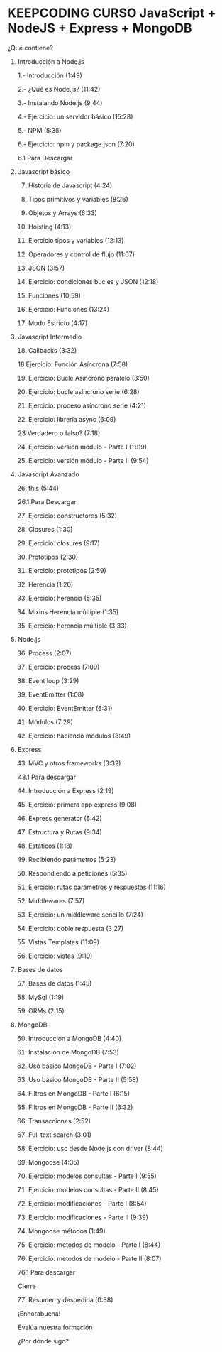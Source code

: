 # KEEPCODING CURSO JavaScript + NodeJS + Express + MongoDB

¿Qué contiene?

1. Introducción a Node.js
 
   1.- Introducción (1:49)
 
   2.- ¿Qué es Node.js? (11:42)
 
   3.- Instalando Node.js (9:44)
 
   4.- Ejercicio: un servidor básico (15:28)
 
   5.- NPM (5:35)
 
   6.- Ejercicio: npm y package.json (7:20)
 
      6.1 Para Descargar
      
2. Javascript básico
 
   7. Historia de Javascript (4:24)
 
   8. Tipos primitivos y variables (8:26)
 
   9. Objetos y Arrays (6:33)
 
   10. Hoisting (4:13)
 
   11. Ejercicio tipos y variables (12:13)
 
   12. Operadores y control de flujo (11:07)
 
   13. JSON (3:57)
 
   14. Ejercicio: condiciones bucles y JSON (12:18)
 
   15. Funciones (10:59)
 
   16. Ejercicio: Funciones (13:24)
 
   17. Modo Estricto (4:17)

3. Javascript Intermedio
 
   18. Callbacks (3:32)
 
   18 Ejercicio: Función Asíncrona (7:58)
 
   19. Ejercicio: Bucle Asincrono paralelo (3:50)
 
   20. Ejercicio: bucle asíncrono serie (6:28)
 
   21. Ejercicio: proceso asíncrono serie (4:21)
 
   22. Ejercicio: librería async (6:09)
 
   23 Verdadero o falso? (7:18)
 
   24. Ejercicio: versión módulo - Parte I (11:19)
 
   25. Ejercicio: versión módulo - Parte II (9:54)

4. Javascript Avanzado
 
   26. this (5:44)
 
      26.1 Para Descargar
 
   27. Ejercicio: constructores (5:32)
 
   28. Closures (1:30)
 
   29. Ejercicio: closures (9:17)
 
   30. Prototipos (2:30)
 
   31. Ejercicio: prototipos (2:59)
 
   32. Herencia (1:20)
 
   33. Ejercicio: herencia (5:35)
 
   34. Mixins Herencia múltiple (1:35)
 
   35. Ejercicio: herencia múltiple (3:33)

5. Node.js
 
   36. Process (2:07)
 
   37. Ejercicio: process (7:09)
 
   38. Event loop (3:29)
 
   39. EventEmitter (1:08)
 
   40. Ejercicio: EventEmitter (6:31)
 
   41. Módulos (7:29)
 
   42. Ejercicio: haciendo módulos (3:49)

6. Express
 
   43. MVC y otros frameworks (3:32)
 
     43.1 Para descargar
 
   44. Introducción a Express (2:19)
 
   45. Ejercicio: primera app express (9:08)
 
   46. Express generator (6:42)
 
   47. Estructura y Rutas (9:34)
 
   48. Estáticos (1:18)
 
   49. Recibiendo parámetros (5:23)
 
   50. Respondiendo a peticiones (5:35)
 
   51. Ejercicio: rutas parámetros y respuestas (11:16)
 
   52. Middlewares (7:57)
 
   53. Ejercicio: un middleware sencillo (7:24)
 
   54. Ejercicio: doble respuesta (3:27)
 
   55. Vistas Templates (11:09)
 
   56. Ejercicio: vistas (9:19)

7. Bases de datos
 
   57. Bases de datos (1:45)
 
   58. MySql (1:19)
 
   59. ORMs (2:15)

8. MongoDB
 
   60. Introducción a MongoDB (4:40)
 
   61. Instalación de MongoDB (7:53)
 
   62. Uso básico MongoDB - Parte I (7:02)
 
   63. Uso básico MongoDB - Parte II (5:58)
 
   64. Filtros en MongoDB - Parte I (6:15)
 
   65. Filtros en MongoDB - Parte II (6:32)
 
   66. Transacciones (2:52)
 
   67. Full text search (3:01)
 
   68. Ejercicio: uso desde Node.js con driver (8:44)
 
   69. Mongoose (4:35)
 
   70. Ejercicio: modelos consultas - Parte I (9:55)
 
   71. Ejercicio: modelos consultas - Parte II (8:45)
 
   72. Ejercicio: modificaciones - Parte I (8:54)
 
   73. Ejercicio: modificaciones - Parte II (9:39)
 
   74. Mongoose métodos (1:49)
 
   75. Ejercicio: metodos de modelo - Parte I (8:44)
 
   76. Ejercicio: metodos de modelo - Parte II (8:07)
 
      76.1 Para descargar
    
   Cierre
 
   77. Resumen y despedida (0:38)
  
   ¡Enhorabuena!
 
   Evalúa nuestra formación
 
   ¿Por dónde sigo?
   
